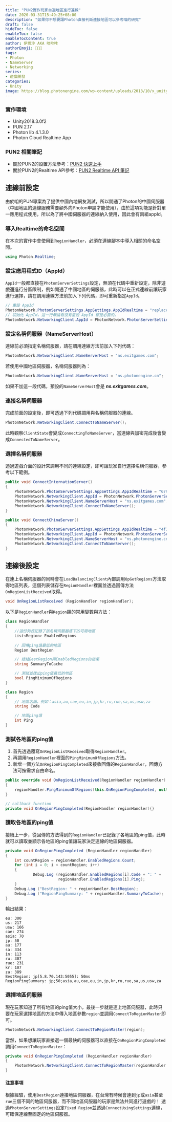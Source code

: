 ```yaml
---
title: "PUN2實作玩家自選地區進行連線"
date: 2020-03-31T15:49:25+08:00
description: "如果你不想要讓Photon直接判斷連接地區可以參考咱的研究"
draft: false
hideToc: false
enableToc: false
enableTocContent: true
author: 伊琉沙 AKA 哇咔咔
authorEmoji: 👩🏿‍🚀
tags: 
- Photon
- NameServer
- Networking
series:
- 遊戲開發
categories:
- Unity
image: https://blog.photonengine.com/wp-content/uploads/2013/10/x_unitynetworking.jpg
---
```

### 實作環境
+ Unity2018.3.0f2
+ PUN 2.17
+ Photon lib 4.1.3.0
+ Photon Cloud Realtime App

### PUN2 相關筆記
+ 關於PUN2的設置方法參考：[PUN2 快速上手](../pun2-basic-test)
+ 關於PUN2的Realtime API參考：[PUN2 Realtime API 筆記](../pun2-realtime-api-note)
## 連線前設定
由於咱的PUN專案為了提供中國內地網友測試，所以開通了Photon的中國伺服器（中國地區的連線服務需要額外向Photon申請才能使用），由於這項功能是針對單一應用程式使用，所以為了將中國伺服器的連線納入使用，因此會有兩組appId。
### 導入Realtime的命名空間
在本次的實作中會使用到`RegionHandler`，必須在連線腳本中導入相關的命名空間。
```C#
using Photon.Realtime;
```
### 設定應用程式ID（AppId）
`AppId`一般都直接在`PhotonServerSettings`設定，無須在代碼中重新設定，除非遊戲還進行分區限制，例如開通了中國地區的伺服器，此時可以在正式連線前讓玩家進行選擇，請在調用連線方法前加入下列代碼，即可重新指定`AppId`。
```C#
// 重設 AppId
PhotonNetwork.PhotonServerSettings.AppSettings.AppIdRealtime = "replace with your own AppId";
// 初始化 AppId，這一行無論有沒有重設 AppId 都是必要的。
PhotonNetwork.NetworkingClient.AppId = PhotonNetwork.PhotonServerSettings.AppSettings.AppIdRealtime;
```
### 設定名稱伺服器（NameServerHost）
連線前必須指定名稱伺服器，請在調用連線方法前加入下列代碼：
```C#
PhotonNetwork.NetworkingClient.NameServerHost = "ns.exitgames.com";
```
若使用中國地區伺服器，名稱伺服器則為：
```C#
PhotonNetwork.NetworkingClient.NameServerHost = "ns.photonengine.cn";
```
如果不加這一段代碼，預設的`NameServerHost`會是 ***ns.exitgames.com***。
### 連接名稱伺服器
完成前面的設定後，即可透過下列代碼調用與名稱伺服器的連線。
```C#
PhotonNetwork.NetworkingClient.ConnectToNameServer();
```
此時觀察`ClientState`會變成`ConnectingToNameServer`，當連線與加密完成後會變成`ConnectedToNameServer`。
### 選擇名稱伺服器
透過遊戲介面的設計來調用不同的連線設定，即可讓玩家自行選擇名稱伺服器，參考以下範例。
```C#
public void ConnectInternationServer()
{
    PhotonNetwork.PhotonServerSettings.AppSettings.AppIdRealtime = "6799355d-d8ce-4acd-b64f-688c4a368ccf"; // TODO: replace with your own AppId
    PhotonNetwork.NetworkingClient.AppId = PhotonNetwork.PhotonServerSettings.AppSettings.AppIdRealtime;
    PhotonNetwork.NetworkingClient.NameServerHost = "ns.exitgames.com";
    PhotonNetwork.NetworkingClient.ConnectToNameServer();
}

public void ConnectChinaServer()
{
    PhotonNetwork.PhotonServerSettings.AppSettings.AppIdRealtime = "4f3da426-b335-47c1-ab69-7dd9e6578c10"; // TODO: replace with your own AppId
    PhotonNetwork.NetworkingClient.AppId = PhotonNetwork.PhotonServerSettings.AppSettings.AppIdRealtime;
    PhotonNetwork.NetworkingClient.NameServerHost = "ns.photonengine.cn";
    PhotonNetwork.NetworkingClient.ConnectToNameServer();
}
```
## 連線後設定
在連上名稱伺服器的同時會在`LoadBalancingClient`內部調用`OpGetRegions`方法取得地區列表，這個列表儲存在`RegionHandler`裡面並透過回傳方法`OnRegionListReceived`取得。
```C#
void OnRegionListReceived (RegionHandler regionHandler);
```
以下是`RegionHandler`與`Region`類的常用變數與方法：
```C#
class RegionHandler
{
    //這份列表記錄了該名稱伺服器底下的可用地區
    List<Region> EnabledRegions
    
    // 回傳ping值最低的地區
    Region BestRegion

    // 總結BestRegion與EnabledRegions的結果
    string SummaryToCache

    // 測試並找出ping值最低的地區
    bool PingMinimumOfRegions
}

class Region
{
    // 地區名稱，例如：asia,au,cae,eu,in,jp,kr,ru,rue,sa,us,usw,za
    string Code

    // 地區ping值
    int Ping 
}
```
### 測試各地區的ping值
1. 首先透過覆寫`OnRegionListReceived`取得`RegionHandler`。
2. 再調用`RegionHandler`裡面的`PingMinimumOfRegions`方法。
3. 新增一個方法`OnRegionPingCompleted`來接收回傳的`RegionHandler`，回傳方法可按需求自由命名。
```C#
public override void OnRegionListReceived(RegionHandler regionHandler)
{
    regionHandler.PingMinimumOfRegions(this.OnRegionPingCompleted, null);
}

// callback function
private void OnRegionPingCompleted(RegionHandler regionHandler){}
```
### 讀取各地區的ping值
接續上一步，從回傳的方法得到的`RegionHandler`已記錄了各地區的ping值，此時就可以讀取並顯示各地區的ping值讓玩家決定連線的地區伺服器。
```C#
private void OnRegionPingCompleted (RegionHandler regionHandler)
{
    int countRegion = regionHandler.EnabledRegions.Count;
    for (int i = 0; i < countRegion; i++)
    {
            Debug.Log (regionHandler.EnabledRegions[i].Code + ": " + 
                       regionHandler.EnabledRegions[i].Ping);
    }
    Debug.Log ("BestRegion: " + regionHandler.BestRegion);
    Debug.Log ("RegionPingSummary: " + regionHandler.SummaryToCache);
}
```
輸出結果：
```
eu: 300
us: 217
usw: 166
cae: 274
asia: 70
jp: 50
au: 177
sa: 334
in: 113
ru: 307
rue: 231
kr: 107
za: 389
BestRegion: jp[5.8.70.143:5055]: 50ms 
RegionPingSummary: jp;50;asia,au,cae,eu,in,jp,kr,ru,rue,sa,us,usw,za
```
### 選擇地區伺服器
現在玩家知道了所有地區的ping值大小，最後一步就是連上地區伺服器，此時只要在玩家選擇地區的方法中傳入地區參數`region`並調用`ConnectToRegionMaster`即可。
```C#
PhotonNetwork.NetworkingClient.ConnectToRegionMaster(region);
```
當然，如果想讓玩家直接選一個最快的伺服器可以直接在`OnRegionPingCompleted`調用`ConnectToRegionMaster`：
```C#
private void OnRegionPingCompleted (RegionHandler regionHandler)
{
    PhotonNetwork.NetworkingClient.ConnectToRegionMaster(regionHandler.BestRegion.Code);
}
```
#### 注意事項
根據經驗，使用`BestRegion`連接地區伺服器，在台灣有時候會連到`jp`或`asia`甚至`rue`三個不同的地區伺服器，而不同地區伺服器的玩家是無法共同進行遊戲的！
透過`PhotonServerSettings`設定`Fixed Region`並透過`ConnectUsingSettings`連線，可確保連線至固定的地區伺服器。
